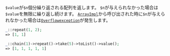 `$value`が`$n`個分繰り返される配列を返します。
`$n`が与えられなかった場合は`$value`を無限に繰り返し続けます。
[`ArrayImpl`](#ArrayImpl)から呼び出された時に`$n`が与えられなかった場合は[`Overflowexception`](http://php.net/manual/ja/class.overflowexception.php)が発生します。

```php
_::repeat(1, 2);
=> [1, 1]

_::chain(1)->repeat()->take(5)->toList()->value();
=> [1, 1, 1, 1, 1]
```
